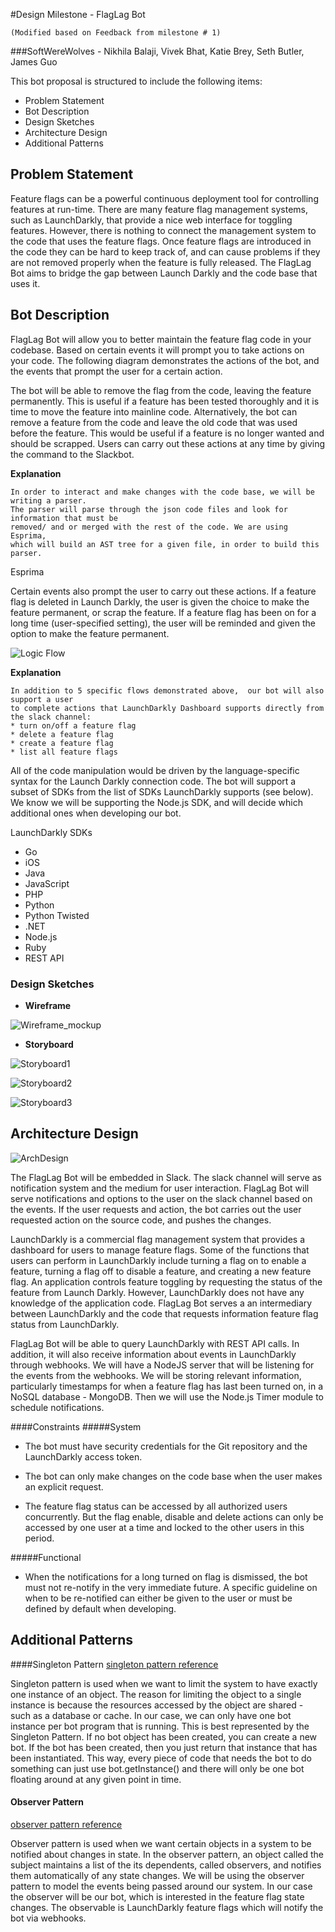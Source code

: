 #Design Milestone - FlagLag Bot 
~~~~
(Modified based on Feedback from milestone # 1)
~~~~


###SoftWereWolves - Nikhila Balaji, Vivek Bhat, Katie Brey, Seth Butler, James Guo


This bot proposal is structured to include the following items:

* Problem Statement
* Bot Description
* Design Sketches
* Architecture Design
* Additional Patterns

## Problem Statement

Feature flags can be a powerful continuous deployment tool for controlling features at run-time.  There are many feature flag management systems, such as LaunchDarkly, that provide a nice web interface for toggling features. However, there is nothing to connect the management system to the code that uses the feature flags. Once feature flags are introduced in the code they can be hard to keep track of, and can cause problems if they are not removed properly when the feature is fully released. The FlagLag Bot aims to bridge the gap between Launch Darkly and the code base that uses it. 


## Bot Description

FlagLag Bot will allow you to better maintain the feature flag code in your codebase. Based on certain events it will prompt you to take actions on your code. The following diagram demonstrates the actions of the bot, and the events that prompt the user for a certain action. 

The bot will be able to remove the flag from the code, leaving the feature permanently. This is useful if a feature has been tested thoroughly and it is time to move the feature into mainline code. Alternatively, the bot can remove a feature from the code and leave the old code that was used before the feature. This would be useful if a feature is no longer wanted and should be scrapped. Users can carry out these actions at any time by giving the command to the Slackbot. 


**Explanation** 
~~~~
In order to interact and make changes with the code base, we will be writing a parser. 
The parser will parse through the json code files and look for information that must be 
removed/ and or merged with the rest of the code. We are using Esprima, 
which will build an AST tree for a given file, in order to build this parser.
~~~~
 <a hef="https://www.npmjs.com/package/esprima-ast-utils">Esprima </a>

Certain events also prompt the user to carry out these actions. If a feature flag is deleted in Launch Darkly, the user is given the choice to make the feature permanent, or scrap the feature. If a feature flag has been on for a long time (user-specified setting), the user will be reminded and given the option to make the feature permanent.

 ![Logic Flow](https://github.ncsu.edu/vbhat/MILESTONE-DESIGN/blob/master/Resources/BotDescription.png "Logic Flow")
 
 
 **Explanation**
 ~~~~
 In addition to 5 specific flows demonstrated above,  our bot will also support a user
 to complete actions that LaunchDarkly Dashboard supports directly from the slack channel:
 * turn on/off a feature flag
 * delete a feature flag
 * create a feature flag
 * list all feature flags
 ~~~~

All of the code manipulation would be driven by the language-specific syntax for the Launch Darkly connection code.  The bot will support a subset of SDKs from the list of SDKs LaunchDarkly supports (see below). We know we will be supporting the Node.js SDK, and will decide which additional ones when developing our bot.

LaunchDarkly SDKs

- Go
- iOS
- Java
- JavaScript
- PHP
- Python
- Python Twisted
- .NET
- Node.js
- Ruby
- REST API


### Design Sketches

* **Wireframe** 

 ![Wireframe_mockup](https://github.ncsu.edu/vbhat/MILESTONE-DESIGN/blob/master/Resources/Slide_2_Wireframe.png "Wireframe ")

* **Storyboard** 


 ![Storyboard1](https://github.ncsu.edu/vbhat/MILESTONE-DESIGN/blob/master/Resources/Slide_3_Storyboard__1.png "Storyboard1 ")


 ![Storyboard2](https://github.ncsu.edu/vbhat/MILESTONE-DESIGN/blob/master/Resources/Slide_3_Storyboard__2.png "Storyboard2 ")


 ![Storyboard3](https://github.ncsu.edu/vbhat/MILESTONE-DESIGN/blob/master/Resources/Slide_3_Storyboard__3.png "Storyboard3 ")



## Architecture Design

 ![ArchDesign](https://github.ncsu.edu/vbhat/MILESTONE-DESIGN/blob/master/Resources/Slide_5_Architecture__new.png "ArchDesign ")

The FlagLag Bot will be embedded in Slack. The slack channel will serve as notification system and the medium for user interaction. FlagLag Bot will serve notifications and options to the user on the slack channel based on the events.  If the user requests and action, the bot carries out the user requested action on the source code, and pushes the changes. 

LaunchDarkly is a commercial flag management system that provides a dashboard for users to manage feature flags. Some of the functions that users can perform in LaunchDarkly include turning a flag on to enable a feature, turning a flag off to disable a feature, and creating a new feature flag. An application controls feature toggling by requesting the status of the feature from Launch Darkly. However, LaunchDarkly does not have any knowledge of the application code. FlagLag Bot serves a an intermediary between LaunchDarkly and the code that requests information feature flag status from LaunchDarkly. 

FlagLag Bot will be able to query LaunchDarkly with REST API calls. In addition, it will also receive information about events in LaunchDarkly through webhooks. We will have a NodeJS server that will be listening for the events from the webhooks.  We will be storing relevant information, particularly timestamps for when a feature flag has last been turned on, in a NoSQL database - MongoDB. Then we will use the Node.js Timer module to schedule notifications.

####Constraints
#####System 

- The bot must have security credentials for the Git repository and the LaunchDarkly access token.

- The bot can only make changes on the code base when the user makes an explicit request.

- The feature flag status can be accessed by all authorized users concurrently. But the flag enable, disable and delete actions can only be accessed by one user at a time and locked to the other users in this period.

#####Functional
- When the  notifications for a long turned on flag is dismissed, the bot must not re-notify in the very immediate future. A specific guideline on when to be re-notified can either be given to the user or must be defined by default when developing.


## Additional Patterns

####Singleton Pattern
[singleton pattern reference ](http://programmers.stackexchange.com/questions/235527/when-to-use-a-singleton-and-when-to-use-a-static-class "Singleton Pattern Reference")

Singleton pattern is used when we want to limit the system to have exactly one instance of an object. The reason for limiting the object to a single instance is because the resources accessed by the object are shared - such as a database or cache. In our case, we can only have one bot instance per bot program that is running. This is best represented by the Singleton Pattern. If no bot object has been created, you can create a new bot. If the bot has been created, then you just return that instance that has been instantiated. This way, every piece of code that needs the bot to do something can just use bot.getInstance() and there will only be one bot floating around at any given point in time. 
#### Observer Pattern
[observer pattern reference ](https://sourcemaking.com/design_patterns/observer "Observer Pattern Reference")

Observer pattern is used when we want certain objects in a system to be notified about changes in state. In the observer pattern, an object called the subject maintains a list of the its dependents, called observers, and notifies them automatically of any state changes. We will be using the observer pattern to model the events being passed around our system. In our case the observer will be our bot, which is interested in the feature flag state changes. The observable is LaunchDarkly feature flags which will notify the bot via webhooks.

